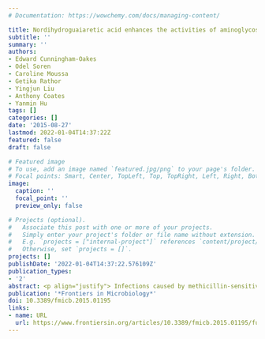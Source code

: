 ```yaml
---
# Documentation: https://wowchemy.com/docs/managing-content/

title: Nordihydroguaiaretic acid enhances the activities of aminoglycosides against methicillin- sensitive and resistant Staphylococcus aureus in vitro and in vivo
subtitle: ''
summary: ''
authors:
- Edward Cunningham-Oakes
- Odel Soren
- Caroline Moussa
- Getika Rathor
- Yingjun Liu
- Anthony Coates
- Yanmin Hu
tags: []
categories: []
date: '2015-08-27'
lastmod: 2022-01-04T14:37:22Z
featured: false
draft: false

# Featured image
# To use, add an image named `featured.jpg/png` to your page's folder.
# Focal points: Smart, Center, TopLeft, Top, TopRight, Left, Right, BottomLeft, Bottom, BottomRight.
image:
  caption: ''
  focal_point: ''
  preview_only: false

# Projects (optional).
#   Associate this post with one or more of your projects.
#   Simply enter your project's folder or file name without extension.
#   E.g. `projects = ["internal-project"]` references `content/project/deep-learning/index.md`.
#   Otherwise, set `projects = []`.
projects: []
publishDate: '2022-01-04T14:37:22.576109Z'
publication_types:
- '2'
abstract: <p align="justify"> Infections caused by methicillin-sensitive Staphylococcus aureus (MSSA) and methicillin-resistant S. aureus (MRSA) are prevalent. MRSA infections are difficult to treat and there are no new classes of antibiotics produced to the market to treat infections caused by the resistant bacteria. Therefore, using antibiotic enhancers to rescue existing classes of antibiotics is an attractive strategy. Nordihydroguaiaretic acid (NDGA) is an antioxidant compound found in extracts from plant Larrea Tridentata. It exhibits antimicrobial activity and may target bacterial cell membrane. Combination efficacies of NDGA with many classes of antibiotics were examined by chequerboard method against 200 clinical isolates of MRSA and MSSA. NDGA in combination with gentamicin, neomycin, and tobramycin was examined by time-kill assays. The synergistic combinations of NDGA and aminoglycosides were tested in vivo using a murine skin infection model. Calculations of the fractional inhibitory concentration index (FICI) showed that NDGA when combined with gentamicin, neomycin, or tobramycin displayed synergistic activities in more than 97% of MSSA and MRSA, respectively. Time kill analysis demonstrated that NDGA significantly augmented the activities of these aminoglycosides against MRSA and MSSA in vitro and in murine skin infection model. The enhanced activity of NDGA resides on its ability to damage bacterial cell membrane leading to accumulation of the antibiotics inside bacterial cells. We demonstrated that NDGA strongly revived the therapeutic potencies of aminoglycosides in vitro and in vivo. This combinational strategy could contribute major clinical implications to treat antibiotic resistant bacterial infections. </p>
publication: '*Frontiers in Microbiology*'
doi: 10.3389/fmicb.2015.01195
links:
- name: URL
  url: https://www.frontiersin.org/articles/10.3389/fmicb.2015.01195/full
---
```


